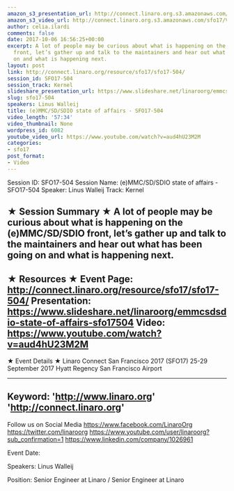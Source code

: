 ```yaml
---
amazon_s3_presentation_url: http://connect.linaro.org.s3.amazonaws.com/sfo17/Presentations/SFO17-504-%20%28e%29MMC%252FSD%252FSDIO%20State%20of%20Affairs.pdf
amazon_s3_video_url: http://connect.linaro.org.s3.amazonaws.com/sfo17/Videos/SFO17-504%20-%20%2528e%2529MMC-SD-SDIO%20state%20of%20affairs.mp4
author: celia.ilardi
comments: false
date: 2017-10-06 16:56:25+00:00
excerpt: A lot of people may be curious about what is happening on the (e)MMC/SD/SDIO
  front, let’s gather up and talk to the maintainers and hear out what has been going
  on and what is happening next.
layout: post
link: http://connect.linaro.org/resource/sfo17/sfo17-504/
session_id: SFO17-504
session_track: Kernel
slideshare_presentation_url: https://www.slideshare.net/linaroorg/emmcsdsdio-state-of-affairs-sfo17504
slug: sfo17-504
speakers: Linus Walleij
title: (e)MMC/SD/SDIO state of affairs - SFO17-504
video_length: '57:34'
video_thumbnail: None
wordpress_id: 6082
youtube_video_url: https://www.youtube.com/watch?v=aud4hU23M2M
categories:
- sfo17
post_format:
- Video
---
```


Session ID: SFO17-504
Session Name: (e)MMC/SD/SDIO state of affairs - SFO17-504
Speaker: Linus Walleij
Track: Kernel

★ Session Summary ★
A lot of people may be curious about what is happening on the (e)MMC/SD/SDIO front, let’s gather up and talk to the maintainers and hear out what has been going on and what is happening next.
---------------------------------------------------
★ Resources ★
Event Page: http://connect.linaro.org/resource/sfo17/sfo17-504/
Presentation: https://www.slideshare.net/linaroorg/emmcsdsdio-state-of-affairs-sfo17504
Video: https://www.youtube.com/watch?v=aud4hU23M2M
---------------------------------------------------

★ Event Details ★
Linaro Connect San Francisco 2017 (SFO17)
25-29 September 2017
Hyatt Regency San Francisco Airport

---------------------------------------------------
Keyword:
'http://www.linaro.org'
'http://connect.linaro.org'
---------------------------------------------------
Follow us on Social Media
https://www.facebook.com/LinaroOrg
https://twitter.com/linaroorg
https://www.youtube.com/user/linaroorg?sub_confirmation=1
https://www.linkedin.com/company/1026961

Event Date:

Speakers: Linus Walleij

Position: Senior Engineer at Linaro / Senior Engineer at Linaro
